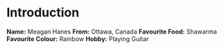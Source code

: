 Introduction
============

 **Name:** Meagan Hanes
 **From:** Ottawa, Canada
 **Favourite Food:** Shawarma
 **Favourite Colour:** Rainbow
 **Hobby:** Playing Guitar
